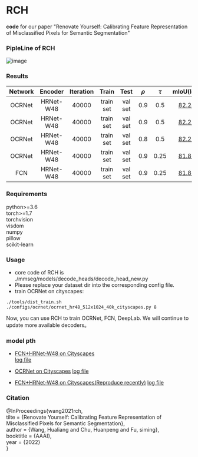 # RCH
**code** for our paper "Renovate Yourself: Calibrating Feature Representation of Misclassified Pixels for Semantic Segmentation"

### PipleLine of RCH
![image](https://github.com/VipaiLab/RCH/blob/main/images/model.png)

### Results
Network|Encoder|Iteration|Train|Test|$\rho$|$\tau$|mIoU(log)|pth|comments
:--:|:--:|:--:|:--:|:--:|:--:|:--:|:--:|:--:|:--:
OCRNet|HRNet-W48|40000|train set|val set|0.9|0.5|[82.24](ocr_hr48_0.5_0.9.log)|[pth](ocr.pth)
OCRNet|HRNet-W48|40000|train set|val set|0.9|0.5|[82.29](reproduce.log)|[pth](reproduce.pth)|Reproduced
OCRNet|HRNet-W48|40000|train set|val set|0.8|0.5|[82.25](ocr_0.5_0.8.log)|_
OCRNet|HRNet-W48|40000|train set|val set|0.9|0.25|[81.88](ocr_0.25_0.9.log)|_
FCN|HRNet-W48|40000|train set|val set|0.9|0.25|[81.83](fcn_hr48_0.25_0.9.log)|[pth](hr.pth)

### Requirements
python>=3.6    
torch>=1.7   
torchvision  
visdom   
numpy   
pillow   
scikit-learn

### Usage

+ core code of RCH is ./mmseg/models/decode_heads/decode_head_new.py
+ Please replace your dataset dir into the corresponding config file.
+ train OCRNet on cityscapes:
  
```./tools/dist_train.sh ./configs/ocrnet/ocrnet_hr48_512x1024_40k_cityscapes.py 8```

Now, you can use RCH to train OCRNet, FCN, DeepLab. We will continue to update more available decoders。


### model pth
+ [FCN+HRNet-W48 on Cityscapes](https://drive.google.com/file/d/1UrKL69oypy9hKPBgBzUm1iSYx3jyB_Ms/view?usp=sharing)  
[log file](https://drive.google.com/file/d/1UrKL69oypy9hKPBgBzUm1iSYx3jyB_Ms/view?usp=sharing)  
  
+ [OCRNet on Cityscapes](https://drive.google.com/file/d/1jlccpeFoFE7eOBx7f3463-qp9wwG5PUB/view?usp=sharing)
[log file](https://drive.google.com/file/d/1UrKL69oypy9hKPBgBzUm1iSYx3jyB_Ms/view?usp=sharing) 

+ [FCN+HRNet-W48 on Cityscapes(Reproduce recently)](https://drive.google.com/file/d/1x0riBwzCpiFSLJrRJ6hJTSZ7hm2jm_G1/view?usp=sharing)
[log file](https://drive.google.com/file/d/1UrKL69oypy9hKPBgBzUm1iSYx3jyB_Ms/view?usp=sharing) 

### Citation
@InProceedings{wang2021rch,  
    tilte = {Renovate Yourself: Calibrating Feature Representation of Misclassified Pixels for Semantic Segmentation},  
    author = {Wang, Hualiang and Chu, Huanpeng and Fu, siming},  
    booktitle = {AAAI},  
    year = {2022}  
}


